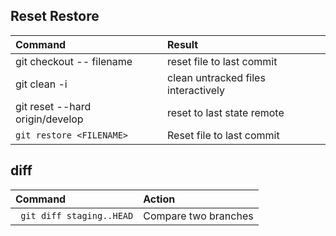## Reset Restore

| Command                         | Result                              |
| :--                             | :--                                 |
| git checkout -- filename        | reset file to last commit           |
| git clean -i                    | clean untracked files interactively |
| git reset --hard origin/develop | reset to last state remote          |
| `git restore <FILENAME>`| Reset file to last commit                                     |


## diff


| Command                   | Action               |
|:------------------------- |:-------------------- |
| ` git diff staging..HEAD` | Compare two branches |
